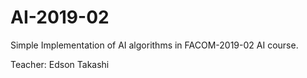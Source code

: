 # AI-2019-02

Simple Implementation of AI algorithms in FACOM-2019-02 AI course.

Teacher: Edson Takashi
